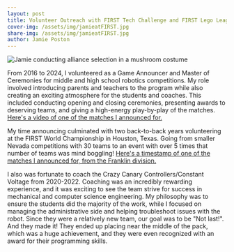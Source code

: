 ```yaml
---
layout: post
title: Volunteer Outreach with FIRST Tech Challenge and FIRST Lego League
cover-img: /assets/img/jamieatFIRST.jpg
share-img: /assets/img/jamieatFIRST.jpg
author: Jamie Poston
---
```

![Jamie conducting alliance selection in a mushroom costume](/assets/img/jamiemushroom.jpg)

From 2016 to 2024, I volunteered as a Game Announcer and Master of Ceremonies for middle and high school robotics competitions. My role involved introducing parents and teachers to the program while also creating an exciting atmosphere for the students and coaches. This included conducting opening and closing ceremonies, presenting awards to deserving teams, and giving a high-energy play-by-play of the matches. [Here's a video of one of the matches I announced for.](https://www.youtube.com/watch?v=cjh8L7b65-4)

My time announcing culminated with two back-to-back years volunteering at the FIRST World Championship in Houston, Texas. Going from smaller Nevada competitions with 30 teams to an event with over 5 times that number of teams was mind boggling! [Here's a timestamp of one of the matches I announced for, from the Franklin division.](https://youtu.be/ro3xkQsvzQw?t=5332)

I also was fortunate to coach the Crazy Canary Controllers/Constant Voltage from 2020-2022. Coaching was an incredibly rewarding experience, and it was exciting to see the team strive for success in mechanical and computer science engineering. My philosophy was to ensure the students did the majority of the work, while I focused on managing the administrative side and helping troubleshoot issues with the robot. Since they were a relatively new team, our goal was to be "Not last!". And they made it! They ended up placing near the middle of the pack, which was a huge achievement, and they were even recognized with an award for their programming skills. 